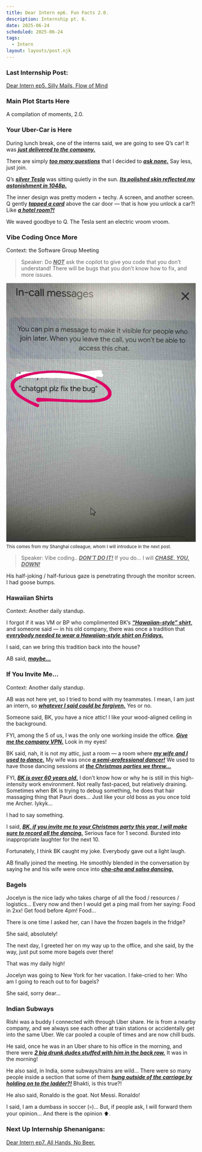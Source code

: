 ```yaml
---
title: Dear Intern ep6. Fun Facts 2.0.
description: Internship pt. 6.
date: 2025-06-24
scheduled: 2025-06-24
tags:
  - Intern
layout: layouts/post.njk
---
```


<h3>Last Internship Post:</h3>
<a href="{{ '/posts/dearinternep5/' | url }}">Dear Intern ep5. Silly Mails, Flow of Mind</a>

<h3>Main Plot Starts Here</h3>

A compilation of moments, 2.0.

<h3>Your Uber-Car is Here</h3>

During lunch break, one of the interns said, we are going to see Q’s car! It was ***<u>just delivered to the company.***</u>

There are simply ***<u>too many questions***</u> that I decided to ***<u>ask none.***</u> Say less, just join.

Q’s ***<u>silver Tesla***</u> was sitting quietly in the sun. ***<u>Its polished skin reflected my astonishment in 1048p.***</u>

The inner design was pretty modern + techy. A screen, and another screen. Q gently ***<u>tapped a card***</u> above the car door — that is how you unlock a car?! Like ***<u>a hotel room?!***</u>

We waved goodbye to Q. The Tesla sent an electric vroom vroom.

<h3>Vibe Coding Once More</h3>

Context: the Software Group Meeting

>Speaker: Do ***<u>NOT***</u> ask the copilot to give you code that you don’t understand! There will be bugs that you don’t know how to fix, and more issues.

![Use ChatGPT to debug.](/img/blog5.0/ai_fix_bug_pls.jpeg)
<small>This comes from my Shanghai colleague, whom I will introduce in the next post.</small>

>Speaker: Vibe coding.. ***<u>DON’T DO IT!***</u> If you do… I will ***<u>CHASE, YOU, DOWN!***</u>

His half-joking / half-furious gaze is penetrating through the monitor screen. I had goose bumps.

<h3>Hawaiian Shirts</h3>

Context: Another daily standup.

I forgot if it was VM or BP who complimented BK’s ***<u>“Hawaiian-style” shirt,***</u> and someone said — in his old company, there was once a tradition that ***<u>everybody needed to wear a Hawaiian-style shirt on Fridays.***</u>

I said, can we bring this tradition back into the house?

AB said, ***<u>maybe…***</u>

<h3>If You Invite Me…</h3>

Context: Another daily standup.

AB was not here yet, so I tried to bond with my teammates. I mean, I am just an intern, so ***<u>whatever I said could be forgiven.***</u> Yes or no.

Someone said, BK, you have a nice attic! I like your wood-aligned ceiling in the background.

FYI, among the 5 of us, I was the only one working inside the office. ***<u>Give me the company VPN.***</u> Look in my eyes!

BK said, nah, it is not my attic, just a room — a room where ***<u>my wife and I used to dance.***</u> My wife was once ***<u>a semi-professional dancer!***</u> We used to have those dancing sessions at ***<u>the Christmas parties we threw…***</u>

FYI, ***<u>BK is over 60 years old.***</u> I don’t know how or why he is still in this high-intensity work environment. Not really fast-paced, but relatively draining. Sometimes when BK is trying to debug something, he does that hair massaging thing that Pauri does... Just like your old boss as you once told me Archer. Iykyk...

I had to say something.

I said, ***<u>BK, if you invite me to your Christmas party this year, I will make sure to record all the dancing.***</u> Serious face for 1 second. Bursted into inappropriate laughter for the next 10.

Fortunately, I think BK caught my joke. Everybody gave out a light laugh.

AB finally joined the meeting. He smoothly blended in the conversation by saying he and his wife were once into ***<u>cha-cha and salsa dancing.***</u>

<h3>Bagels</h3>

Jocelyn is the nice lady who takes charge of all the food / resources / logistics... Every now and then I would get a ping mail from her saying: Food in 2xx! Get food before 4pm! Food...

There is one time I asked her, can I have the frozen bagels in the fridge?

She said, absolutely!

The next day, I greeted her on my way up to the office, and she said, by the way, just put some more bagels over there!

That was my daily high!

Jocelyn was going to New York for her vacation. I fake-cried to her: Who am I going to reach out to for bagels?

She said, sorry dear...

<h3>Indian Subways</h3>

Rishi was a buddy I connected with through Uber share. He is from a nearby company, and we always see each other at train stations or accidentally get into the same Uber. We car pooled a couple of times and are now chill buds.

He said, once he was in an Uber share to his office in the morning, and there were ***<u>2 big drunk dudes stuffed with him in the back row.***</u> It was in the morning!

He also said, in India, some subways/trains are wild… There were so many people inside a section that some of them ***<u>hung outside of the carriage by holding on to the ladder?!***</u> Bhakti, is this true?!

He also said, Ronaldo is the goat. Not Messi. Ronaldo!

I said, I am a dumbass in soccer (💀)... But, if people ask, I will forward them your opinion... And there is the opinion ⬆️.


<h3>Next Up Internship Shenanigans:</h3>
<a href="{{ '/posts/dearinternep7/' | url }}">Dear Intern ep7. All Hands, No Beer.</a>

